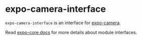 # expo-camera-interface

`expo-camera-interface` is an interface for [expo-camera](https://www.npmjs.com/package/expo-camera).

Read [expo-core docs](https://github.com/expo/expo/tree/master/packages/expo-core) for more details about module interfaces.
